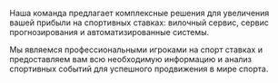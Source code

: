 Наша команда предлагает комплексные решения для увеличения вашей прибыли на спортивных ставках: вилочный сервис, сервис прогнозирования и автоматизированные системы. 

Мы являемся профессиональными игроками на спорт ставках и предоставляем вам всю необходимую информацию и анализ спортивных событий для успешного продвижения в мире спорта.
